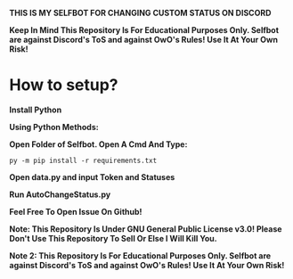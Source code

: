 
**THIS IS MY SELFBOT FOR CHANGING CUSTOM STATUS ON DISCORD**



**Keep In Mind This Repository Is For Educational Purposes Only. Selfbot are against Discord's ToS and against OwO's Rules! Use It At Your Own Risk!**








# How to setup?

**Install Python**



**Using Python Methods:**

**Open Folder of Selfbot. Open A Cmd And Type:**

```
py -m pip install -r requirements.txt
```

**Open data.py and input Token and Statuses**

**Run AutoChangeStatus.py**



**Feel Free To Open Issue On Github!**



**Note: This Repository Is Under GNU General Public License v3.0! Please Don't Use This Repository To Sell Or Else I Will Kill You.**

**Note 2: This Repository Is For Educational Purposes Only. Selfbot are against Discord's ToS and against OwO's Rules! Use It At Your Own Risk!**
